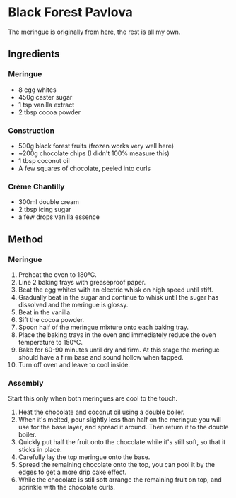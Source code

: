 
# Black Forest Pavlova # 

The meringue is originally from [here](https://www.lurpak.com/en/recipes/black-forest-pavlova/), the rest is all my own.

## Ingredients ## 

### Meringue

- 8 egg whites
- 450g caster sugar
- 1 tsp vanilla extract
- 2 tbsp cocoa powder

### Construction 

- 500g black forest fruits (frozen works very well here)
- ~200g chocolate chips (I didn't 100% measure this)
- 1 tbsp coconut oil
- A few squares of chocolate, peeled into curls

### Crème Chantilly

- 300ml double cream
- 2 tbsp icing sugar
- a few drops vanilla essence

## Method ## 

### Meringue

1. Preheat the oven to 180°C. 
2. Line 2 baking trays with greaseproof paper.
3. Beat the egg whites with an electric whisk on high speed until stiff.
4. Gradually beat in the sugar and continue to whisk until the sugar has dissolved and the meringue is glossy. 
5. Beat in the vanilla.
6. Sift the cocoa powder.
7. Spoon half of the meringue mixture onto each baking tray.
8. Place the baking trays in the oven and immediately reduce the oven temperature to 150°C.
9. Bake for 60-90 minutes until dry and firm. At this stage the meringue should have a firm base and sound hollow when tapped.
10. Turn off oven and leave to cool inside.

### Assembly

Start this only when both meringues are cool to the touch.

1. Heat the chocolate and coconut oil using a double boiler.
2. When it's melted, pour slightly less than half on the meringue you will use for the base layer, and spread it around. Then return it to the double boiler.
3. Quickly put half the fruit onto the chocolate while it's still soft, so that it sticks in place.
4. Carefully lay the top meringue onto the base.
5. Spread the remaining chocolate onto the top, you can pool it by the edges to get a more drip cake effect.
6. While the chocolate is still soft arrange the remaining fruit on top, and sprinkle with the chocolate curls.



